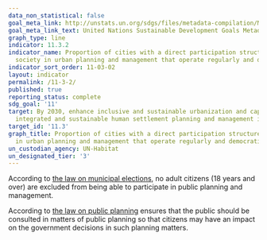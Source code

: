 ```yaml
---
data_non_statistical: false
goal_meta_link: http://unstats.un.org/sdgs/files/metadata-compilation/Metadata-Goal-11.pdf
goal_meta_link_text: United Nations Sustainable Development Goals Metadata (pdf 2066kB)
graph_type: line
indicator: 11.3.2
indicator_name: Proportion of cities with a direct participation structure of civil
  society in urban planning and management that operate regularly and democratically
indicator_sort_order: 11-03-02
layout: indicator
permalink: /11-3-2/
published: true
reporting_status: complete
sdg_goal: '11'
target: By 2030, enhance inclusive and sustainable urbanization and capacity for participatory,
  integrated and sustainable human settlement planning and management in all countries
target_id: '11.3'
graph_title: Proportion of cities with a direct participation structure of civil society
  in urban planning and management that operate regularly and democratically
un_custodian_agency: UN-Habitat
un_designated_tier: '3'
---
```


According to [the law on municipal elections](https://www.althingi.is/altext/stjt/1998.005.html), no adult citizens (18 years and over) are excluded from being able to participate in public planning and management.

According to [the law on public planning](https://www.althingi.is/altext/stjt/1998.005.html) ensures that the public should be consulted in matters of public planning so that citizens may have an impact on the government decisions in such planning matters.
